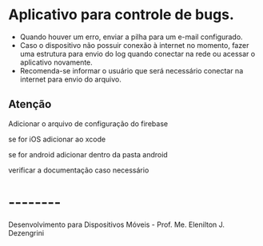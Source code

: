 # Aplicativo para controle de bugs.

- Quando houver um erro, enviar a pilha para um e-mail configurado.
- Caso o dispositivo não possuir conexão à internet no momento, fazer uma estrutura para envio do log quando conectar na rede ou acessar o aplicativo novamente.
- Recomenda-se informar o usuário que será necessário conectar na internet para envio do arquivo.

## Atenção
Adicionar o arquivo de configuração do firebase

se for iOS adicionar ao xcode

se for android adicionar dentro da pasta android

verificar a documentação caso necessário




# --------

Desenvolvimento para Dispositivos Móveis - Prof. Me. Elenilton J. Dezengrini
